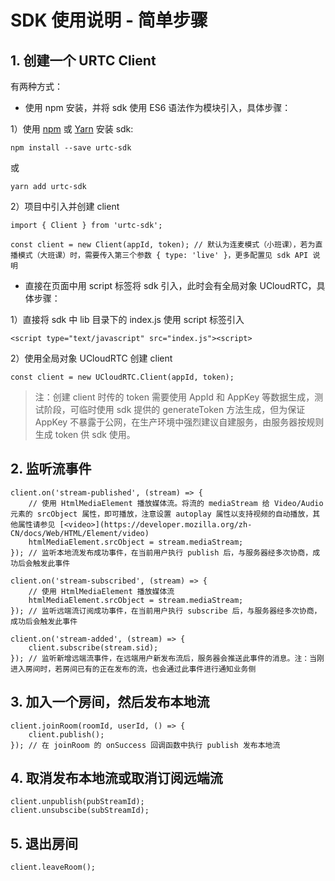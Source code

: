 # SDK 使用说明 - 简单步骤

## 1. 创建一个 URTC Client

有两种方式：

- 使用 npm 安装，并将 sdk 使用 ES6 语法作为模块引入，具体步骤：

1）使用 [npm](https://www.npmjs.com/) 或 [Yarn](https://yarnpkg.com/) 安装 sdk:

```
npm install --save urtc-sdk
```

或

```
yarn add urtc-sdk
```

2）项目中引入并创建 client

```
import { Client } from 'urtc-sdk';

const client = new Client(appId, token); // 默认为连麦模式（小班课），若为直播模式（大班课）时，需要传入第三个参数 { type: 'live' }，更多配置见 sdk API 说明
```

- 直接在页面中用 script 标签将 sdk 引入，此时会有全局对象 UCloudRTC，具体步骤：

1）直接将 sdk 中 lib 目录下的 index.js 使用 script 标签引入

```
<script type="text/javascript" src="index.js"><script>
```

2）使用全局对象 UCloudRTC 创建 client

```
const client = new UCloudRTC.Client(appId, token);
```

> 注：创建 client 时传的 token 需要使用 AppId 和 AppKey 等数据生成，测试阶段，可临时使用 sdk 提供的 generateToken 方法生成，但为保证 AppKey 不暴露于公网，在生产环境中强烈建议自建服务，由服务器按规则生成 token 供 sdk 使用。

## 2. 监听流事件

```
client.on('stream-published', (stream) => {
    // 使用 HtmlMediaElement 播放媒体流。将流的 mediaStream 给 Video/Audio 元素的 srcObject 属性，即可播放，注意设置 autoplay 属性以支持视频的自动播放，其他属性请参见 [<video>](https://developer.mozilla.org/zh-CN/docs/Web/HTML/Element/video)
    htmlMediaElement.srcObject = stream.mediaStream;
}); // 监听本地流发布成功事件，在当前用户执行 publish 后，与服务器经多次协商，成功后会触发此事件

client.on('stream-subscribed', (stream) => {
    // 使用 HtmlMediaElement 播放媒体流
    htmlMediaElement.srcObject = stream.mediaStream;
}); // 监听远端流订阅成功事件，在当前用户执行 subscribe 后，与服务器经多次协商，成功后会触发此事件

client.on('stream-added', (stream) => {
    client.subscribe(stream.sid);
}); // 监听新增远端流事件，在远端用户新发布流后，服务器会推送此事件的消息。注：当刚进入房间时，若房间已有的正在发布的流，也会通过此事件进行通知业务侧
```

## 3. 加入一个房间，然后发布本地流

```
client.joinRoom(roomId, userId, () => {
    client.publish();
}); // 在 joinRoom 的 onSuccess 回调函数中执行 publish 发布本地流
```

## 4. 取消发布本地流或取消订阅远端流

```
client.unpublish(pubStreamId);
client.unsubscibe(subStreamId);
```

## 5. 退出房间

```
client.leaveRoom();
```
